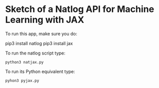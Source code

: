 # Sketch of a Natlog API for Machine Learning with JAX

To run this app, make sure you do:

pip3 install natlog
pip3 install jax

To run the natlog script type:

```
python3 natjax.py

```

To run its Python equivalent type:

```
pyhon3 pyjax.py
```


